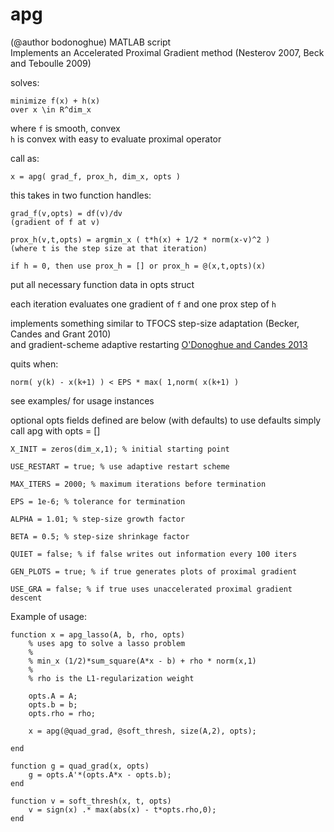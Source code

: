 apg 
=====================
(@author bodonoghue) MATLAB script  
Implements an Accelerated Proximal Gradient method
(Nesterov 2007, Beck and Teboulle 2009)

solves: 

    minimize f(x) + h(x)
    over x \in R^dim_x

where `f` is smooth, convex  
`h` is convex with easy to evaluate proximal operator

call as:

    x = apg( grad_f, prox_h, dim_x, opts )

this takes in two function handles:

    grad_f(v,opts) = df(v)/dv 
    (gradient of f at v)
    
    prox_h(v,t,opts) = argmin_x ( t*h(x) + 1/2 * norm(x-v)^2 )
    (where t is the step size at that iteration)

    if h = 0, then use prox_h = [] or prox_h = @(x,t,opts)(x)

put all necessary function data in opts struct 

each iteration evaluates one gradient of `f` and one prox step of `h`

implements something similar to TFOCS step-size adaptation (Becker, Candes and Grant 2010)  
and gradient-scheme adaptive restarting [O'Donoghue and Candes 2013](http://bodonoghue.org/publications/adap_restart.pdf)

quits when:
    
    norm( y(k) - x(k+1) ) < EPS * max( 1,norm( x(k+1) )

see examples/ for usage instances

optional opts fields defined are below (with defaults)
to use defaults simply call apg with opts = []

    X_INIT = zeros(dim_x,1); % initial starting point

    USE_RESTART = true; % use adaptive restart scheme

    MAX_ITERS = 2000; % maximum iterations before termination

    EPS = 1e-6; % tolerance for termination

    ALPHA = 1.01; % step-size growth factor

    BETA = 0.5; % step-size shrinkage factor

    QUIET = false; % if false writes out information every 100 iters

    GEN_PLOTS = true; % if true generates plots of proximal gradient

    USE_GRA = false; % if true uses unaccelerated proximal gradient descent

Example of usage:

    function x = apg_lasso(A, b, rho, opts)
        % uses apg to solve a lasso problem
        %
        % min_x (1/2)*sum_square(A*x - b) + rho * norm(x,1) 
        %
        % rho is the L1-regularization weight

        opts.A = A;
        opts.b = b;
        opts.rho = rho;

        x = apg(@quad_grad, @soft_thresh, size(A,2), opts);

    end

    function g = quad_grad(x, opts)
        g = opts.A'*(opts.A*x - opts.b);
    end

    function v = soft_thresh(x, t, opts)
        v = sign(x) .* max(abs(x) - t*opts.rho,0);
    end
